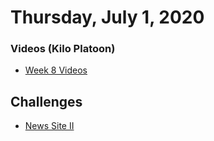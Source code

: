 Thursday, July 1, 2020
=====================
### Videos (Kilo Platoon)
* [Week 8 Videos](https://www.youtube.com/playlist?list=PLu0CiQ7bzwETyxQsXFj_HYt9VyTViUnu8)

Challenges
----------
* [News Site II](https://github.com/limaplatoon/news-site-II)
